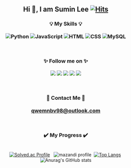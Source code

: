 <div align="center">   

## Hi 👋, I am Sumin Lee [![Hits](https://hits.seeyoufarm.com/api/count/incr/badge.svg?url=https%3A%2F%2Fgithub.com%2FSuminig&count_bg=%2340F2CE&title_bg=%23555555&icon=&icon_color=%23CCC5C5&title=hits&edge_flat=false)](https://hits.seeyoufarm.com)
</div>
<div align="center">   
  
### :bulb: My Skills :bulb:<br><br><img alt="Python" src ="https://img.shields.io/badge/Python-3776AB.svg?&style=flat-square&logo=Python&logoColor=white"/>&nbsp;<img alt="JavaScript" src ="https://img.shields.io/badge/JavaScript-F7DF1E.svg?&style=flat-square&logo=JavaScript&logoColor=black"/>&nbsp;<img alt="HTML" src ="https://img.shields.io/badge/HTML-E34F26.svg?&style=flat-square&logo=HTML5&logoColor=white"/>&nbsp;<img alt="CSS" src ="https://img.shields.io/badge/CSS-1572B6.svg?&style=flat-square&logo=CSS3&logoColor=white"/>&nbsp;<img alt="MySQL" src ="https://img.shields.io/badge/MySQL-4479A1.svg?&style=flat-square&logo=MySQL&logoColor=white"/>
</div>    

<br>

<div align="center">   
  
### :sparkles: Follow me on :sparkles:<br><br><a href="https://www.linkedin.com/in/sumin-lee-8bb3961b9/" target="_blank"><img src="https://img.shields.io/badge/LinkedIn-0077B5?style=flat-square&logo=linkedin&logoColor=white"/></a>&nbsp;<a href="https://suminig.tistory.com/" target="_blank"><img src="https://img.shields.io/badge/Tistory-FF5722?style=flat-square&&logoColor=white"/></a>&nbsp;<a href="https://github.com/Suminig" target="_blank"><img src="https://img.shields.io/badge/GitHub-100000?style=flat-square&logo=github&logoColor=white"/></a>&nbsp;<a href="https://www.instagram.com/sumi9n7/" target="_blank"><img src="https://img.shields.io/badge/Instagram-E4405F?style=flat-square&logo=instagram&logoColor=white"/></a>&nbsp;<a href="https://www.facebook.com/profile.php?id=100003366054111" target="_blank"><img src="https://img.shields.io/badge/Facebook-1877F2?style=flat-square&logo=facebook&logoColor=white"/></a>
</div>

<br>

<div align="center">   
  
### :e-mail: Contact Me :e-mail:<br><br>[qwemnbv98@outlook.com](mailto:qwemnbv98@outlook.com)
</div>

<br>

<div align="center">   
  
### :heavy_check_mark: My Progress :heavy_check_mark:<br><br>
[![Solved.ac Profile](http://mazassumnida.wtf/api/v2/generate_badge?boj=suminig)](https://solved.ac/suminig) &nbsp;
![mazandi profile](http://mazandi.herokuapp.com/api?handle=suminig&theme=warm)&nbsp;
[![Top Langs](https://github-readme-stats.vercel.app/api/top-langs/?username=Suminig&theme=tokyonight)](https://github.com/Suminig/github-readme-stats)&nbsp;
![Anurag's GitHub stats](https://github-readme-stats.vercel.app/api?username=Suminig&show_icons=true&theme=tokyonight)

</div>
